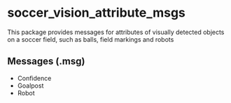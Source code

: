 # soccer_vision_attribute_msgs

This package provides messages for attributes of visually detected objects on a soccer field, such as balls, field markings and robots

## Messages (.msg)

* Confidence
* Goalpost
* Robot
